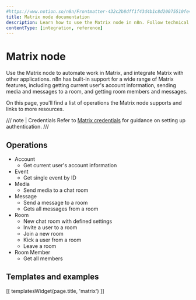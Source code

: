 ```yaml
---
#https://www.notion.so/n8n/Frontmatter-432c2b8dff1f43d4b1c8d20075510fe4
title: Matrix node documentation
description: Learn how to use the Matrix node in n8n. Follow technical documentation to integrate Matrix node into your workflows.
contentType: [integration, reference]
---
```


# Matrix node

Use the Matrix node to automate work in Matrix, and integrate Matrix with other applications. n8n has built-in support for a wide range of Matrix features, including getting current user's account information, sending media and messages to a room, and getting room members and messages.

On this page, you'll find a list of operations the Matrix node supports and links to more resources.

/// note | Credentials
Refer to [Matrix credentials](/integrations/builtin/credentials/matrix.md) for guidance on setting up authentication. 
///

## Operations

* Account
    * Get current user's account information
* Event
    * Get single event by ID
* Media
    * Send media to a chat room
* Message
    * Send a message to a room
    * Gets all messages from a room
* Room
    * New chat room with defined settings
    * Invite a user to a room
    * Join a new room
    * Kick a user from a room
    * Leave a room
* Room Member
    * Get all members

## Templates and examples

<!-- see https://www.notion.so/n8n/Pull-in-templates-for-the-integrations-pages-37c716837b804d30a33b47475f6e3780 -->
[[ templatesWidget(page.title, 'matrix') ]]


